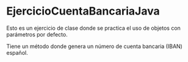 # EjercicioCuentaBancariaJava
Esto es un ejercicio de clase donde se practica el uso de objetos con parámetros por defecto.

Tiene un método donde genera un número de cuenta bancaria (IBAN) español.
